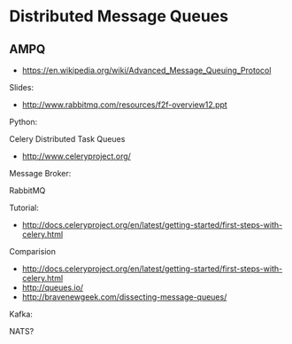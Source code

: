 Distributed Message Queues
==========================

AMPQ
----

* <https://en.wikipedia.org/wiki/Advanced_Message_Queuing_Protocol>

Slides:

* <http://www.rabbitmq.com/resources/f2f-overview12.ppt>

Python:

Celery Distributed Task Queues

* <http://www.celeryproject.org/>

Message Broker:

RabbitMQ

Tutorial:

* <http://docs.celeryproject.org/en/latest/getting-started/first-steps-with-celery.html>

Comparision

* <http://docs.celeryproject.org/en/latest/getting-started/first-steps-with-celery.html>
* <http://queues.io/>
* <http://bravenewgeek.com/dissecting-message-queues/>

Kafka:

NATS?
